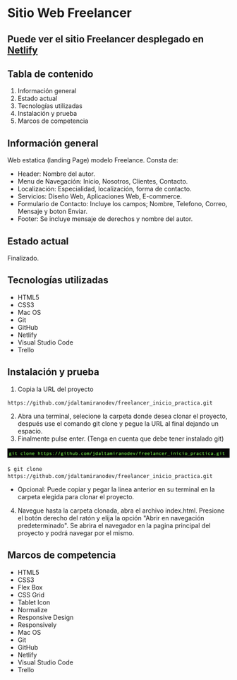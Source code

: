 # Sitio Web Freelancer

## Puede ver el sitio Freelancer desplegado en [Netlify](https://freelancer-jose-david-altamirano-mc.netlify.app/)

## Tabla de contenido

1. Información general
2. Estado actual
3. Tecnologías utilizadas
4. Instalación y prueba
5. Marcos de competencia

## Información general

Web estatica (landing Page) modelo Freelance. Consta de:

* Header: Nombre del autor.
* Menu de Navegación: Inicio, Nosotros, Clientes, Contacto.
* Localización: Especialidad, localización, forma de contacto.
* Servicios: Diseño Web, Aplicaciones Web, E-commerce.
* Formulario de Contacto: Incluye los campos; Nombre, Telefono, Correo, Mensaje y boton Enviar.
* Footer: Se incluye mensaje de derechos y nombre del autor.

## Estado actual

Finalizado.

## Tecnologías utilizadas

* HTML5
* CSS3
* Mac OS
* Git
* GitHub
* Netlify
* Visual Studio Code
* Trello

## Instalación y prueba

1. Copia la URL del proyecto
   
```
https://github.com/jdaltamiranodev/freelancer_inicio_practica.git
```

2. Abra una terminal, selecione la carpeta donde desea clonar el proyecto, después use el comando git clone y pegue la URL al final dejando un espacio.
3. Finalmente pulse enter. (Tenga en cuenta que debe tener instalado git)

![Imagen git clone](img/captura_ejemplo_clone.png) 

```
$ git clone https://github.com/jdaltamiranodev/freelancer_inicio_practica.git
```
* Opcional: Puede copiar y pegar la linea anterior en su terminal en la carpeta elegida para clonar el proyecto.

4. Navegue hasta la carpeta clonada, abra el archivo index.html. Presione el botón derecho del ratón y elija la opción "Abrir en navegación predeterminado". Se abrira el navegador en la pagina 
   principal del proyecto y podrá navegar por el mismo.
   
## Marcos de competencia

* HTML5
* CSS3
* Flex Box
* CSS Grid
* Tablet Icon
* Normalize
* Responsive Design
* Responsively
* Mac OS
* Git
* GitHub
* Netlify
* Visual Studio Code
* Trello
